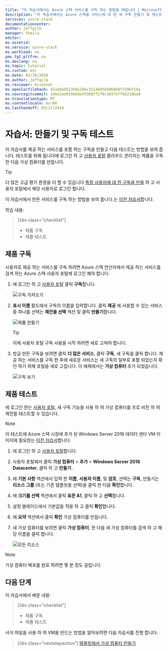 ```yaml
---
title: "이 자습서에서는 Azure 스택 서비스를 구독 하는 방법을 배웁니다 | Microsoft Docs"
description: "이 자습서에서는 Azure 스택을 서비스에 대 한 새 구독 만들기 및 테스트 가상 컴퓨터를 만들어 제안을 테스트 하는 방법을 보여 줍니다."
services: azure-stack
documentationcenter: 
author: jeffgilb
manager: femila
editor: 
ms.assetid: 
ms.service: azure-stack
ms.workload: na
pms.tgt_pltfrm: na
ms.devlang: na
ms.topic: tutorial
ms.custom: mvc
ms.date: 03/16/2018
ms.author: jeffgilb
ms.reviewer: misainat
ms.openlocfilehash: d2adda5613b9a10bc3314045b9d68b0f3196f19a
ms.sourcegitcommit: a36a1ae91968de3fd68ff2f0c1697effbb210ba8
ms.translationtype: MT
ms.contentlocale: ko-KR
ms.lasthandoff: 03/17/2018
---
```

# <a name="tutorial-create-and-test-a-subscription"></a>자습서: 만들기 및 구독 테스트
이 자습서를 제공 하는 서비스를 포함 하는 구독을 만들고 다음 테스트는 방법을 보여 줍니다. 테스트를 위해 됩니다에 로그인 하 고 [사용자 포털](https://portal.local.azurestack.external) 클라우드 관리자는 제품을 구독 한 다음 가상 컴퓨터를 만듭니다.

> [!TIP]
> 더 많은 고급 평가 환경을 더 할 수 있습니다 [특정 사용자에 대 한 구독을 만들](https://docs.microsoft.com/azure/azure-stack/azure-stack-subscribe-plan-provision-vm#create-a-subscription-as-a-cloud-operator) 하 고 사용자 포털에서 해당 사용자로 로그인 합니다. 

이 자습서에서 만든 서비스를 구독 하는 방법을 보여 줍니다.는 [이전 자습서](asdk-offer-services.md)합니다.

학습 내용:

> [!div class="checklist"]
> * 제품 구독 
> * 제품 테스트

## <a name="subscribe-to-an-offer"></a>제품 구독
사용자로 제공 하는 서비스를 구독 하려면 Azure 스택 연산자에서 제공 하는 서비스를 검색 하는 Azure 스택 사용자 포털에 로그인 해야 합니다.

1. 에 로그인 하 고 [사용자 포털](https://portal.local.azurestack.external) 클릭 **구독**합니다.

   ![구독 가져오기](media/asdk-subscribe-services/get-subscription.png)

2. **표시 이름** 필드에서 구독의 이름을 입력합니다. 클릭 **제공** 에 사용할 수 있는 서비스 중 하나를 선택는 **제안을 선택** 섹션 및 클릭 **만들기**합니다.

   ![제품 만들기](media/asdk-subscribe-services/create-subscription.png)

   > [!TIP]
   > 이제 사용자 포털 구독 사용을 시작 하려면 새로 고쳐야 합니다.

3. 방금 만든 구독을 보려면 클릭 **더 많은 서비스**, 클릭 **구독**, 새 구독을 클릭 합니다. 제공 하는 서비스를 구독 한 후에 새로운 서비스는 새 구독의 일부로 포함 되었는지 확인 하기 위해 포털을 새로 고칩니다. 이 예제에서는 **가상 컴퓨터** 추가 되었습니다.

   ![구독 보기](media/asdk-subscribe-services/view-subscription.png)


## <a name="test-the-offer"></a>제품 테스트
에 로그인 한는 [사용자 포털](https://portal.local.azurestack.external), 새 구독 기능을 사용 하 여 가상 컴퓨터를 프로 비전 하 여 제안을 테스트할 수 있습니다. 

> [!NOTE]
> 이 테스트에 Azure 스택 시장에 추가 된 Windows Server 2016 데이터 센터 VM 이미지에 필요한는 [이전 자습서](asdk-marketplace-item.md)합니다. 

1. 에 로그인 하 고 [사용자 포털](https://portal.local.azurestack.external)합니다.

2. 사용자 포털에서 클릭 **가상 컴퓨터** > **추가** > **Windows Server 2016 Datacenter**, 클릭 하 고 **만들기** .

3. 에 **기본 사항** 섹션에서 입력 한 **이름**, **사용자 이름**, 및 **암호**, 선택는 **구독**, 만들기는 **리소스 그룹** (또는 기존 템플릿을 선택)을 클릭 한 다음 **확인**합니다.

4. 에 **크기를 선택** 섹션에서 클릭 **표준 A1**, 클릭 하 고 **선택**합니다.  

5. 설정 블레이드에서 기본값을 적용 하 고 클릭 **확인**합니다.

6. 에 **요약** 섹션에서 클릭 **확인** 가상 컴퓨터를 만듭니다.  

7. 새 가상 컴퓨터를 보려면 클릭 **가상 컴퓨터**, 한 다음 새 가상 컴퓨터를 검색 하 고 해당 이름을 클릭 합니다.

    ![모든 리소스](media/asdk-subscribe-services/view-vm.png)

> [!NOTE]
> 가상 컴퓨터 배포를 완료 하려면 몇 분 정도 걸립니다.


## <a name="next-steps"></a>다음 단계

이 자습서에서 배운 내용:

> [!div class="checklist"]
> * 제품 구독 
> * 제품 테스트

서식 파일을 사용 하 여 VM을 만드는 방법을 알아보려면 다음 자습서를 진행 합니다.

> [!div class="nextstepaction"]
> [템플릿에서 가상 컴퓨터 만들기](asdk-create-vm-template.md)